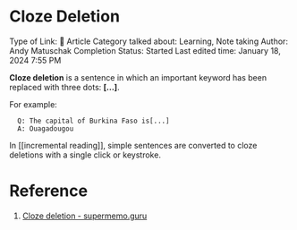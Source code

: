# Cloze Deletion

Type of Link: 📝 Article
Category talked about: Learning, Note taking
Author: Andy Matuschak
Completion Status: Started
Last edited time: January 18, 2024 7:55 PM

**Cloze deletion** is a sentence in which an important keyword has been replaced with three dots: **[...]**.

For example:

```
  Q: The capital of Burkina Faso is[...]
  A: Ouagadougou
```

In [[incremental reading]], simple sentences are converted to cloze deletions with a single click or keystroke.

# Reference
1. [Cloze deletion - supermemo.guru](https://supermemo.guru/wiki/Cloze_deletion)